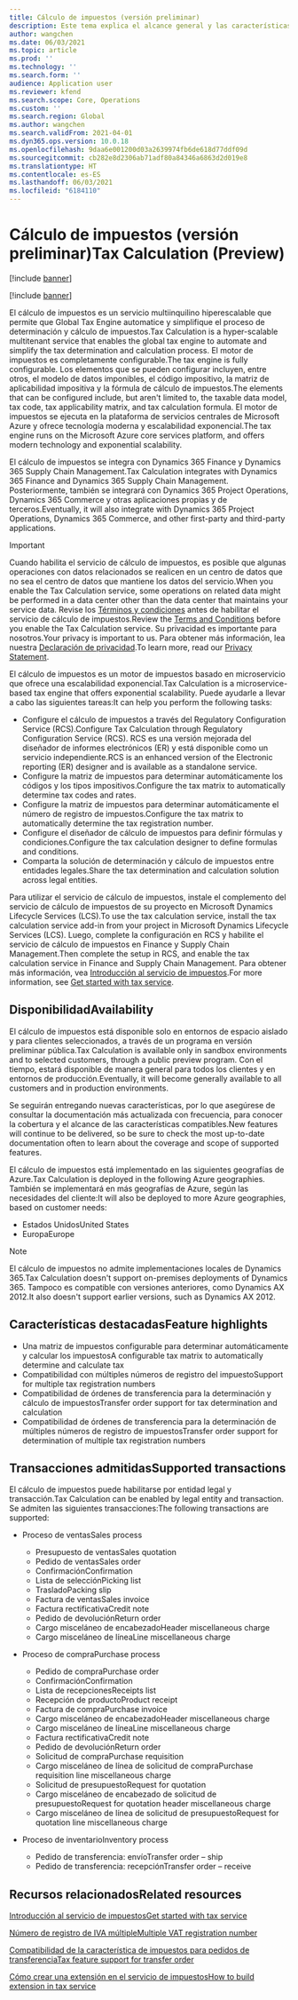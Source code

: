 ```yaml
---
title: Cálculo de impuestos (versión preliminar)
description: Este tema explica el alcance general y las características de la funcionalidad de cálculo de impuestos.
author: wangchen
ms.date: 06/03/2021
ms.topic: article
ms.prod: ''
ms.technology: ''
ms.search.form: ''
audience: Application user
ms.reviewer: kfend
ms.search.scope: Core, Operations
ms.custom: ''
ms.search.region: Global
ms.author: wangchen
ms.search.validFrom: 2021-04-01
ms.dyn365.ops.version: 10.0.18
ms.openlocfilehash: 9daa6e001200d03a2639974fb6de618d77ddf09d
ms.sourcegitcommit: cb282e8d2306ab71adf80a84346a6863d2d019e8
ms.translationtype: HT
ms.contentlocale: es-ES
ms.lasthandoff: 06/03/2021
ms.locfileid: "6184110"
---
```

# <a name="tax-calculation-preview"></a><span data-ttu-id="feef0-103">Cálculo de impuestos (versión preliminar)</span><span class="sxs-lookup"><span data-stu-id="feef0-103">Tax Calculation (Preview)</span></span>

[!include [banner](../includes/banner.md)]

[!include [banner](../includes/preview-banner.md)]

<span data-ttu-id="feef0-104">El cálculo de impuestos es un servicio multiinquilino hiperescalable que permite que Global Tax Engine automatice y simplifique el proceso de determinación y cálculo de impuestos.</span><span class="sxs-lookup"><span data-stu-id="feef0-104">Tax Calculation is a hyper-scalable multitenant service that enables the global tax engine to automate and simplify the tax determination and calculation process.</span></span> <span data-ttu-id="feef0-105">El motor de impuestos es completamente configurable.</span><span class="sxs-lookup"><span data-stu-id="feef0-105">The tax engine is fully configurable.</span></span> <span data-ttu-id="feef0-106">Los elementos que se pueden configurar incluyen, entre otros, el modelo de datos imponibles, el código impositivo, la matriz de aplicabilidad impositiva y la fórmula de cálculo de impuestos.</span><span class="sxs-lookup"><span data-stu-id="feef0-106">The elements that can be configured include, but aren't limited to, the taxable data model, tax code, tax applicability matrix, and tax calculation formula.</span></span> <span data-ttu-id="feef0-107">El motor de impuestos se ejecuta en la plataforma de servicios centrales de Microsoft Azure y ofrece tecnología moderna y escalabilidad exponencial.</span><span class="sxs-lookup"><span data-stu-id="feef0-107">The tax engine runs on the Microsoft Azure core services platform, and offers modern technology and exponential scalability.</span></span>

<span data-ttu-id="feef0-108">El cálculo de impuestos se integra con Dynamics 365 Finance y Dynamics 365 Supply Chain Management.</span><span class="sxs-lookup"><span data-stu-id="feef0-108">Tax Calculation integrates with Dynamics 365 Finance and Dynamics 365 Supply Chain Management.</span></span> <span data-ttu-id="feef0-109">Posteriormente, también se integrará con Dynamics 365 Project Operations, Dynamics 365 Commerce y otras aplicaciones propias y de terceros.</span><span class="sxs-lookup"><span data-stu-id="feef0-109">Eventually, it will also integrate with Dynamics 365 Project Operations, Dynamics 365 Commerce, and other first-party and third-party applications.</span></span>

> [!IMPORTANT]
> <span data-ttu-id="feef0-110">Cuando habilita el servicio de cálculo de impuestos, es posible que algunas operaciones con datos relacionados se realicen en un centro de datos que no sea el centro de datos que mantiene los datos del servicio.</span><span class="sxs-lookup"><span data-stu-id="feef0-110">When you enable the Tax Calculation service, some operations on related data might be performed in a data center other than the data center that maintains your service data.</span></span> <span data-ttu-id="feef0-111">Revise los [Términos y condiciones](../../fin-ops-core/fin-ops/get-started/public-preview-terms.md) antes de habilitar el servicio de cálculo de impuestos.</span><span class="sxs-lookup"><span data-stu-id="feef0-111">Review the [Terms and Conditions](../../fin-ops-core/fin-ops/get-started/public-preview-terms.md) before you enable the Tax Calculation service.</span></span> <span data-ttu-id="feef0-112">Su privacidad es importante para nosotros.</span><span class="sxs-lookup"><span data-stu-id="feef0-112">Your privacy is important to us.</span></span> <span data-ttu-id="feef0-113">Para obtener más información, lea nuestra [Declaración de privacidad](https://go.microsoft.com/fwlink/?LinkId=521839).</span><span class="sxs-lookup"><span data-stu-id="feef0-113">To learn more, read our [Privacy Statement](https://go.microsoft.com/fwlink/?LinkId=521839).</span></span>

<span data-ttu-id="feef0-114">El cálculo de impuestos es un motor de impuestos basado en microservicio que ofrece una escalabilidad exponencial.</span><span class="sxs-lookup"><span data-stu-id="feef0-114">Tax Calculation is a microservice-based tax engine that offers exponential scalability.</span></span> <span data-ttu-id="feef0-115">Puede ayudarle a llevar a cabo las siguientes tareas:</span><span class="sxs-lookup"><span data-stu-id="feef0-115">It can help you perform the following tasks:</span></span>

- <span data-ttu-id="feef0-116">Configure el cálculo de impuestos a través del Regulatory Configuration Service (RCS).</span><span class="sxs-lookup"><span data-stu-id="feef0-116">Configure Tax Calculation through Regulatory Configuration Service (RCS).</span></span> <span data-ttu-id="feef0-117">RCS es una versión mejorada del diseñador de informes electrónicos (ER) y está disponible como un servicio independiente.</span><span class="sxs-lookup"><span data-stu-id="feef0-117">RCS is an enhanced version of the Electronic reporting (ER) designer and is available as a standalone service.</span></span>
- <span data-ttu-id="feef0-118">Configure la matriz de impuestos para determinar automáticamente los códigos y los tipos impositivos.</span><span class="sxs-lookup"><span data-stu-id="feef0-118">Configure the tax matrix to automatically determine tax codes and rates.</span></span>
- <span data-ttu-id="feef0-119">Configure la matriz de impuestos para determinar automáticamente el número de registro de impuestos.</span><span class="sxs-lookup"><span data-stu-id="feef0-119">Configure the tax matrix to automatically determine the tax registration number.</span></span>
- <span data-ttu-id="feef0-120">Configure el diseñador de cálculo de impuestos para definir fórmulas y condiciones.</span><span class="sxs-lookup"><span data-stu-id="feef0-120">Configure the tax calculation designer to define formulas and conditions.</span></span>
- <span data-ttu-id="feef0-121">Comparta la solución de determinación y cálculo de impuestos entre entidades legales.</span><span class="sxs-lookup"><span data-stu-id="feef0-121">Share the tax determination and calculation solution across legal entities.</span></span>

<span data-ttu-id="feef0-122">Para utilizar el servicio de cálculo de impuestos, instale el complemento del servicio de cálculo de impuestos de su proyecto en Microsoft Dynamics Lifecycle Services (LCS).</span><span class="sxs-lookup"><span data-stu-id="feef0-122">To use the tax calculation service, install the tax calculation service add-in from your project in Microsoft Dynamics Lifecycle Services (LCS).</span></span> <span data-ttu-id="feef0-123">Luego, complete la configuración en RCS y habilite el servicio de cálculo de impuestos en Finance y Supply Chain Management.</span><span class="sxs-lookup"><span data-stu-id="feef0-123">Then complete the setup in RCS, and enable the tax calculation service in Finance and Supply Chain Management.</span></span> <span data-ttu-id="feef0-124">Para obtener más información, vea [Introducción al servicio de impuestos](./global-get-started-with-tax-calculation-service.md).</span><span class="sxs-lookup"><span data-stu-id="feef0-124">For more information, see [Get started with tax service](./global-get-started-with-tax-calculation-service.md).</span></span>

## <a name="availability"></a><span data-ttu-id="feef0-125">Disponibilidad</span><span class="sxs-lookup"><span data-stu-id="feef0-125">Availability</span></span>

<span data-ttu-id="feef0-126">El cálculo de impuestos está disponible solo en entornos de espacio aislado y para clientes seleccionados, a través de un programa en versión preliminar pública.</span><span class="sxs-lookup"><span data-stu-id="feef0-126">Tax Calculation is available only in sandbox environments and to selected customers, through a public preview program.</span></span> <span data-ttu-id="feef0-127">Con el tiempo, estará disponible de manera general para todos los clientes y en entornos de producción.</span><span class="sxs-lookup"><span data-stu-id="feef0-127">Eventually, it will become generally available to all customers and in production environments.</span></span>

<span data-ttu-id="feef0-128">Se seguirán entregando nuevas características, por lo que asegúrese de consultar la documentación más actualizada con frecuencia, para conocer la cobertura y el alcance de las características compatibles.</span><span class="sxs-lookup"><span data-stu-id="feef0-128">New features will continue to be delivered, so be sure to check the most up-to-date documentation often to learn about the coverage and scope of supported features.</span></span>

<span data-ttu-id="feef0-129">El cálculo de impuestos está implementado en las siguientes geografías de Azure.</span><span class="sxs-lookup"><span data-stu-id="feef0-129">Tax Calculation is deployed in the following Azure geographies.</span></span> <span data-ttu-id="feef0-130">También se implementará en más geografías de Azure, según las necesidades del cliente:</span><span class="sxs-lookup"><span data-stu-id="feef0-130">It will also be deployed to more Azure geographies, based on customer needs:</span></span>

- <span data-ttu-id="feef0-131">Estados Unidos</span><span class="sxs-lookup"><span data-stu-id="feef0-131">United States</span></span>
- <span data-ttu-id="feef0-132">Europa</span><span class="sxs-lookup"><span data-stu-id="feef0-132">Europe</span></span>

> [!NOTE]
> <span data-ttu-id="feef0-133">El cálculo de impuestos no admite implementaciones locales de Dynamics 365.</span><span class="sxs-lookup"><span data-stu-id="feef0-133">Tax Calculation doesn't support on-premises deployments of Dynamics 365.</span></span> <span data-ttu-id="feef0-134">Tampoco es compatible con versiones anteriores, como Dynamics AX 2012.</span><span class="sxs-lookup"><span data-stu-id="feef0-134">It also doesn't support earlier versions, such as Dynamics AX 2012.</span></span>

## <a name="feature-highlights"></a><span data-ttu-id="feef0-135">Características destacadas</span><span class="sxs-lookup"><span data-stu-id="feef0-135">Feature highlights</span></span>

- <span data-ttu-id="feef0-136">Una matriz de impuestos configurable para determinar automáticamente y calcular los impuestos</span><span class="sxs-lookup"><span data-stu-id="feef0-136">A configurable tax matrix to automatically determine and calculate tax</span></span>
- <span data-ttu-id="feef0-137">Compatibilidad con múltiples números de registro del impuesto</span><span class="sxs-lookup"><span data-stu-id="feef0-137">Support for multiple tax registration numbers</span></span>
- <span data-ttu-id="feef0-138">Compatibilidad de órdenes de transferencia para la determinación y cálculo de impuestos</span><span class="sxs-lookup"><span data-stu-id="feef0-138">Transfer order support for tax determination and calculation</span></span>
- <span data-ttu-id="feef0-139">Compatibilidad de órdenes de transferencia para la determinación de múltiples números de registro de impuestos</span><span class="sxs-lookup"><span data-stu-id="feef0-139">Transfer order support for determination of multiple tax registration numbers</span></span>

## <a name="supported-transactions"></a><span data-ttu-id="feef0-140">Transacciones admitidas</span><span class="sxs-lookup"><span data-stu-id="feef0-140">Supported transactions</span></span>

<span data-ttu-id="feef0-141">El cálculo de impuestos puede habilitarse por entidad legal y transacción.</span><span class="sxs-lookup"><span data-stu-id="feef0-141">Tax Calculation can be enabled by legal entity and transaction.</span></span> <span data-ttu-id="feef0-142">Se admiten las siguientes transacciones:</span><span class="sxs-lookup"><span data-stu-id="feef0-142">The following transactions are supported:</span></span>

- <span data-ttu-id="feef0-143">Proceso de ventas</span><span class="sxs-lookup"><span data-stu-id="feef0-143">Sales process</span></span>

    - <span data-ttu-id="feef0-144">Presupuesto de ventas</span><span class="sxs-lookup"><span data-stu-id="feef0-144">Sales quotation</span></span>
    - <span data-ttu-id="feef0-145">Pedido de ventas</span><span class="sxs-lookup"><span data-stu-id="feef0-145">Sales order</span></span>
    - <span data-ttu-id="feef0-146">Confirmación</span><span class="sxs-lookup"><span data-stu-id="feef0-146">Confirmation</span></span>
    - <span data-ttu-id="feef0-147">Lista de selección</span><span class="sxs-lookup"><span data-stu-id="feef0-147">Picking list</span></span>
    - <span data-ttu-id="feef0-148">Traslado</span><span class="sxs-lookup"><span data-stu-id="feef0-148">Packing slip</span></span>
    - <span data-ttu-id="feef0-149">Factura de ventas</span><span class="sxs-lookup"><span data-stu-id="feef0-149">Sales invoice</span></span>
    - <span data-ttu-id="feef0-150">Factura rectificativa</span><span class="sxs-lookup"><span data-stu-id="feef0-150">Credit note</span></span>
    - <span data-ttu-id="feef0-151">Pedido de devolución</span><span class="sxs-lookup"><span data-stu-id="feef0-151">Return order</span></span>
    - <span data-ttu-id="feef0-152">Cargo misceláneo de encabezado</span><span class="sxs-lookup"><span data-stu-id="feef0-152">Header miscellaneous charge</span></span>
    - <span data-ttu-id="feef0-153">Cargo misceláneo de línea</span><span class="sxs-lookup"><span data-stu-id="feef0-153">Line miscellaneous charge</span></span>

- <span data-ttu-id="feef0-154">Proceso de compra</span><span class="sxs-lookup"><span data-stu-id="feef0-154">Purchase process</span></span>

    - <span data-ttu-id="feef0-155">Pedido de compra</span><span class="sxs-lookup"><span data-stu-id="feef0-155">Purchase order</span></span>
    - <span data-ttu-id="feef0-156">Confirmación</span><span class="sxs-lookup"><span data-stu-id="feef0-156">Confirmation</span></span>
    - <span data-ttu-id="feef0-157">Lista de recepciones</span><span class="sxs-lookup"><span data-stu-id="feef0-157">Receipts list</span></span>
    - <span data-ttu-id="feef0-158">Recepción de producto</span><span class="sxs-lookup"><span data-stu-id="feef0-158">Product receipt</span></span>
    - <span data-ttu-id="feef0-159">Factura de compra</span><span class="sxs-lookup"><span data-stu-id="feef0-159">Purchase invoice</span></span>
    - <span data-ttu-id="feef0-160">Cargo misceláneo de encabezado</span><span class="sxs-lookup"><span data-stu-id="feef0-160">Header miscellaneous charge</span></span>
    - <span data-ttu-id="feef0-161">Cargo misceláneo de línea</span><span class="sxs-lookup"><span data-stu-id="feef0-161">Line miscellaneous charge</span></span>
    - <span data-ttu-id="feef0-162">Factura rectificativa</span><span class="sxs-lookup"><span data-stu-id="feef0-162">Credit note</span></span>
    - <span data-ttu-id="feef0-163">Pedido de devolución</span><span class="sxs-lookup"><span data-stu-id="feef0-163">Return order</span></span>
    - <span data-ttu-id="feef0-164">Solicitud de compra</span><span class="sxs-lookup"><span data-stu-id="feef0-164">Purchase requisition</span></span>
    - <span data-ttu-id="feef0-165">Cargo misceláneo de línea de solicitud de compra</span><span class="sxs-lookup"><span data-stu-id="feef0-165">Purchase requisition line miscellaneous charge</span></span>
    - <span data-ttu-id="feef0-166">Solicitud de presupuesto</span><span class="sxs-lookup"><span data-stu-id="feef0-166">Request for quotation</span></span>
    - <span data-ttu-id="feef0-167">Cargo misceláneo de encabezado de solicitud de presupuesto</span><span class="sxs-lookup"><span data-stu-id="feef0-167">Request for quotation header miscellaneous charge</span></span>
    - <span data-ttu-id="feef0-168">Cargo misceláneo de línea de solicitud de presupuesto</span><span class="sxs-lookup"><span data-stu-id="feef0-168">Request for quotation line miscellaneous charge</span></span>

- <span data-ttu-id="feef0-169">Proceso de inventario</span><span class="sxs-lookup"><span data-stu-id="feef0-169">Inventory process</span></span>

    - <span data-ttu-id="feef0-170">Pedido de transferencia: envío</span><span class="sxs-lookup"><span data-stu-id="feef0-170">Transfer order – ship</span></span>
    - <span data-ttu-id="feef0-171">Pedido de transferencia: recepción</span><span class="sxs-lookup"><span data-stu-id="feef0-171">Transfer order – receive</span></span>

## <a name="related-resources"></a><span data-ttu-id="feef0-172">Recursos relacionados</span><span class="sxs-lookup"><span data-stu-id="feef0-172">Related resources</span></span>

[<span data-ttu-id="feef0-173">Introducción al servicio de impuestos</span><span class="sxs-lookup"><span data-stu-id="feef0-173">Get started with tax service</span></span>](./global-get-started-with-tax-calculation-service.md)

[<span data-ttu-id="feef0-174">Número de registro de IVA múltiple</span><span class="sxs-lookup"><span data-stu-id="feef0-174">Multiple VAT registration number</span></span>](./emea-multiple-vat-registration-numbers.md)

[<span data-ttu-id="feef0-175">Compatibilidad de la característica de impuestos para pedidos de transferencia</span><span class="sxs-lookup"><span data-stu-id="feef0-175">Tax feature support for transfer order</span></span>](./tasks/tax-feature-support-for-transfer-order.md)

[<span data-ttu-id="feef0-176">Cómo crear una extensión en el servicio de impuestos</span><span class="sxs-lookup"><span data-stu-id="feef0-176">How to build extension in tax service</span></span>](./tax-service-add-data-fields-tax-integration-by-extension.md)
